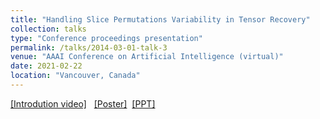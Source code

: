 ```yaml
---
title: "Handling Slice Permutations Variability in Tensor Recovery"
collection: talks
type: "Conference proceedings presentation"
permalink: /talks/2014-03-01-talk-3
venue: "AAAI Conference on Artificial Intelligence (virtual)"
date: 2021-02-22 
location: "Vancouver, Canada"
---
```

[[Introdution video]](https://aaai-2022.virtualchair.net/poster_aaai8021)    &nbsp;
[[Poster]](https://github.com/jzheng20/jzheng20.github.io/tree/master/files/Poster_aaai_handling.pdf)&nbsp;
[[PPT]](https://github.com/jzheng20/jzheng20.github.io/tree/master/files/AAAI2022_JZ3.pptx)

 
